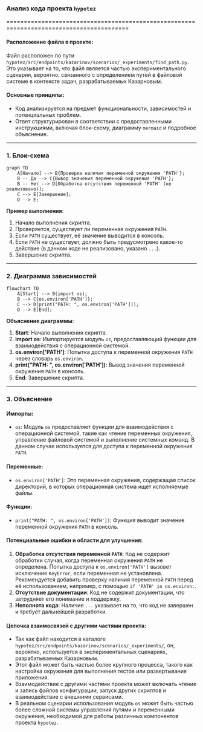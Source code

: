 ### Анализ кода проекта `hypotez`

=========================================================================================

#### **Расположение файла в проекте**:
Файл расположен по пути `hypotez/src/endpoints/kazarinov/scenarios/_experiments/find_path.py`. Это указывает на то, что файл является частью экспериментального сценария, вероятно, связанного с определением путей в файловой системе в контексте задач, разрабатываемых Казарновым.

#### **Основные принципы**:
- Код анализируется на предмет функциональности, зависимостей и потенциальных проблем.
- Ответ структурирован в соответствии с предоставленными инструкциями, включая блок-схему, диаграмму `mermaid` и подробное объяснение.

---

### **1. Блок-схема**

```mermaid
graph TD
    A[Начало] --> B{Проверка наличия переменной окружения 'PATH'};
    B -- Да --> C{Вывод значения переменной окружения 'PATH'};
    B -- Нет --> D[Обработка отсутствия переменной 'PATH' (не реализовано)];
    C --> E[Завершение];
    D --> E;
```

**Пример выполнения**:

1.  Начало выполнения скрипта.
2.  Проверяется, существует ли переменная окружения `PATH`.
3.  Если `PATH` существует, её значение выводится в консоль.
4.  Если `PATH` не существует, должно быть предусмотрено какое-то действие (в данном коде не реализовано, указано `...`).
5.  Завершение скрипта.

---

### **2. Диаграмма зависимостей**

```mermaid
flowchart TD
    A[Start] --> B(import os);
    B --> C{os.environ['PATH']};
    C --> D(print("PATH: ", os.environ['PATH']));
    D --> E[End];
```

**Объяснение диаграммы**:

1.  **Start**: Начало выполнения скрипта.
2.  **import os**: Импортируется модуль `os`, предоставляющий функции для взаимодействия с операционной системой.
3.  **os.environ\['PATH']**: Попытка доступа к переменной окружения `PATH` через словарь `os.environ`.
4.  **print("PATH: ", os.environ\['PATH'])**: Вывод значения переменной окружения `PATH` в консоль.
5.  **End**: Завершение скрипта.

---

### **3. Объяснение**

#### **Импорты**:
-   `os`: Модуль `os` предоставляет функции для взаимодействия с операционной системой, такие как чтение переменных окружения, управление файловой системой и выполнение системных команд. В данном случае используется для доступа к переменной окружения `PATH`.

#### **Переменные**:
-   `os.environ['PATH']`: Это переменная окружения, содержащая список директорий, в которых операционная система ищет исполняемые файлы.

#### **Функции**:
-   `print("PATH: ", os.environ['PATH'])`: Функция выводит значение переменной окружения `PATH` в консоль.

#### **Потенциальные ошибки и области для улучшения**:
1.  **Обработка отсутствия переменной `PATH`**: Код не содержит обработки случая, когда переменная окружения `PATH` не определена. Попытка доступа к `os.environ['PATH']` вызовет исключение `KeyError`, если переменная не установлена. Рекомендуется добавить проверку наличия переменной `PATH` перед её использованием, например, с помощью `if 'PATH' in os.environ:`.
2.  **Отсутствие документации**: Код не содержит документации, что затрудняет его понимание и поддержку.
3.  **Неполнота кода**: Наличие `...` указывает на то, что код не завершен и требует дальнейшей разработки.

#### **Цепочка взаимосвязей с другими частями проекта**:

-   Так как файл находится в каталоге `hypotez/src/endpoints/kazarinov/scenarios/_experiments/`, он, вероятно, используется в экспериментальных сценариях, разрабатываемых Казарновым.
-   Этот файл может быть частью более крупного процесса, такого как настройка окружения для выполнения тестов или развертывания приложения.
-   Взаимодействие с другими частями проекта может включать чтение и запись файлов конфигурации, запуск других скриптов и взаимодействие с внешними сервисами.
-   В реальном сценарии использования модуль `os` может быть частью более сложной системы управления путями и переменными окружения, необходимой для работы различных компонентов проекта `hypotez`.